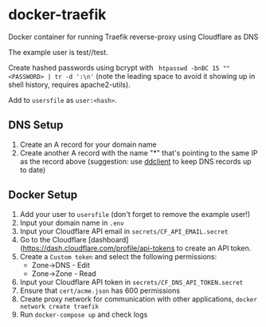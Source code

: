 # docker-traefik
Docker container for running Traefik reverse-proxy using Cloudflare as DNS

The example user is test//test.

Create hashed passwords using bcrypt with ` htpasswd -bnBC 15 "" <PASSWORD> | tr -d ':\n'` (note the leading space to avoid it showing up in shell history, requires apache2-utils).

Add to `usersfile` as `user:<hash>`.

## DNS Setup
1. Create an A record for your domain name
1. Create another A record with the name "*" that's pointing to the same IP as the record above (suggestion: use [ddclient](https://github.com/znibb/docker-ddclient) to keep DNS records up to date)

## Docker Setup
1. Add your user to `usersfile` (don't forget to remove the example user!)
1. Input your domain name in `.env`
1. Input your Cloudflare API email in `secrets/CF_API_EMAIL.secret`
1. Go to the Cloudflare [dashboard](https://dash.cloudflare.com/profile/api-tokens to create an API token.
1. Create a `Custom token` and select the following permissions:
    - Zone->DNS - Edit
    - Zone->Zone - Read
1. Input your Cloudflare API token in `secrets/CF_DNS_API_TOKEN.secret` 
1. Ensure that `cert/acme.json` has 600 permissions
1. Create proxy network for communication with other applications, `docker network create traefik`
1. Run `docker-compose up` and check logs
